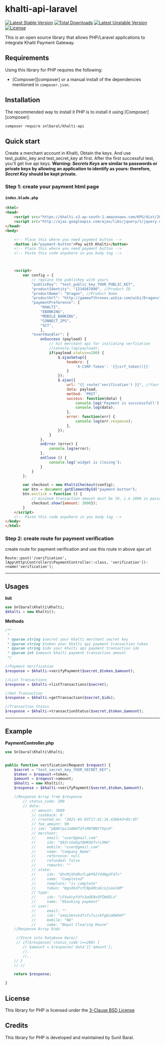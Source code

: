 # khalti-api-laravel

[![Latest Stable Version](https://poser.pugx.org/snlbaral/khalti-api/v)](//packagist.org/packages/snlbaral/khalti-api) [![Total Downloads](https://poser.pugx.org/snlbaral/khalti-api/downloads)](//packagist.org/packages/snlbaral/khalti-api) [![Latest Unstable Version](https://poser.pugx.org/snlbaral/khalti-api/v/unstable)](//packagist.org/packages/snlbaral/khalti-api) [![License](https://poser.pugx.org/snlbaral/khalti-api/license)](//packagist.org/packages/snlbaral/khalti-api)


This is an open source library that allows PHP/Laravel applications to integrate Khalti Payment Gateway.

Requirements
------------

Using this library for PHP requires the following:

* [Composer][composer] or a manual install of the dependencies mentioned in
  `composer.json`.


Installation
------------

The recommended way to install it PHP is to install it using
[Composer][composer]:

```sh
composer require snlbaral/khalti-api
```


Quick start
-----------

Create a merchant account in Khalti, Obtain the keys. And use test_public_key and test_secret_key at first. After the first successful test, you'll get live api keys.
**Warning: *Secrets Keys* are similar to passwords or private keys by allowing an application to identify as yours: therefore, *Secret Key* should be kept private.**

### Step 1: create your payment html page

#### `index.blade.php`

```html
<html>
<head>
    <script src="https://khalti.s3.ap-south-1.amazonaws.com/KPG/dist/2020.12.17.0.0.0/khalti-checkout.iffe.js"></script>
    <script src="http://ajax.googleapis.com/ajax/libs/jquery/1/jquery.min.js"></script>
</head>
<body>

    <!-- Place this where you need payment button -->
    <button id="payment-button">Pay with Khalti</button>
    <!-- Place this where you need payment button -->
    <!-- Paste this code anywhere in you body tag -->



    <script>
        var config = {
            // replace the publicKey with yours
            "publicKey": "test_public_key_YOUR_PUBLIC_KEY",
            "productIdentity": "1234567890", //Product ID
            "productName": "Dragon", //Product Name
            "productUrl": "http://gameofthrones.wikia.com/wiki/Dragons", //Product URL
            "paymentPreference": [
                "KHALTI",
                "EBANKING",
                "MOBILE_BANKING",
                "CONNECT_IPS",
                "SCT",
                ],
            "eventHandler": {
                onSuccess (payload) {
                    // hit merchant api for initiating verfication
                    //console.log(payload);
                    if(payload.status==200) {
                        $.ajaxSetup({
                            headers: {
                                'X-CSRF-Token': '{{csrf_token()}}'
                            }
                        });
                        $.ajax({
                            url: "{{ route('verification') }}", //Your backend route url, replace this with the route you'll be creating later
                            data: payload,
                            method: 'POST',
                            success: function(data) {
                                console.log('Payment is succcessfull');
                                console.log(data);
                            },
                            error: function(err) {
                                console.log(err.response);
                            },
                        });                        
                    }
                },
                onError (error) {
                    console.log(error);
                },
                onClose () {
                    console.log('widget is closing');
                }
            }
        };

        var checkout = new KhaltiCheckout(config);
        var btn = document.getElementById("payment-button");
        btn.onclick = function () {
            // minimum transaction amount must be 10, i.e 1000 in paisa.
            checkout.show({amount: 3000});
        }
    </script>
    <!-- Paste this code anywhere in you body tag -->
</body>
</html>
```


### Step 2: create route for payment verification
create route for payment verification and use this route in above ajax url

```web.php
Route::post('/verification', [App\Http\Controllers\PaymentController::class, 'verification'])->name('verification');
```



-----------
Usages
----------

**Init**

```php
use Snlbaral\Khalti\Khalti;
$khalti = new Khalti();
```

**Methods**
```php
/**
 *
 * @param string $secret your khalti merchant secret key
 * @param string $token your khalti api payment transaction token
 * @param string $idx your khalti api payment transaction idx
 * @param int $amount khalti payment transaction amount
 */

//Payment Verification
$response = $khalti->verifyPayment($secret,$token,$amount);

//List Transactions
$response = $khalti->listTransactions($secret);

//Get Transaction
$response = $khalti->getTransaction($secret,$idx);

//Transaction Status
$response = $khalti->transactionStatus($secret,$token,$amount);

```



----------
Example
----------

**PaymentController.php**

```php
use Snlbaral\Khalti\Khalti;


public function verification(Request $request) {
    $secret = "test_secret_key_YOUR_SECRET_KEY";
    $token = $reqeust->token;
    $amount = $reqeust->amount;
    $khalti = new Khalti();
    $response = $khalti->verifyPayment($secret,$token,$amount);

    //Response Array from $response
        // status_code: 200
        // data: 
            // amount: 3000
            // cashback: 0
            // created_on: "2021-05-03T17:41:16.436643+05:45"
            // fee_amount: 90
            // idx: "pBAKtpzJaQWdfdfsRN7WNtTXpcH"
            // merchant:
            //     email: "user@gmail.com"
            //     idx: "QA3rsGoGgtQHKGDfvrL9NU"
            //     mobile: "user@gmail.com"
            //     name: "Company Name"
            //     reference: null
            //     refunded: false
            //     remarks: ""
            // state:
            //     idx: "DhvMj9hdRufLqkP8ZY4d8gdfdfs"
            //     name: "Completed"
            //     template: "is complete"
            //     token: "WgnXkdfsfCNpGMcoEcojLmxCmM"
            // type:
            //     idx: "LFVwXcpfdfs3wQENxGPZWdELa"
            //     name: "Ebanking payment"
            // user:
            //     email: ""
            //     idx: "xeoLUUnskdfsfsfszikFgGLmKWhH7"
            //     mobile: "NA"
            //     name: "Nepal Clearing House"
    //Response Array Ends

     //Store into Database Here//
     // if($response['status_code']==200) {
	    // $amount = $response['data']['amount'];
	    //.
	    //..
    // }
    // //

    return $response;

}
```

License
-------

This library for PHP is licensed under the <a href="https://opensource.org/licenses/BSD-3-Clause">3-Clause
BSD License</a>

Credits
-------

This library for PHP is developed and maintained by Sunil Baral.
